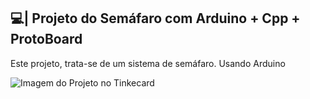 ## 💻| Projeto do Semáfaro com Arduino + Cpp + ProtoBoard

  Este projeto, trata-se de um sistema de semáfaro. Usando Arduino 

![Imagem do Projeto no Tinkecard](https://github.com/user-attachments/assets/49206bc0-7cde-4ada-b7f5-ab6e50eed3be)
